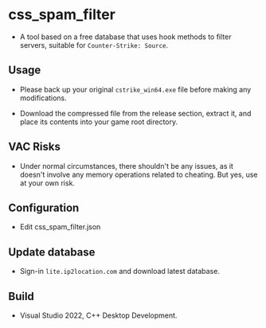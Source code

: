 # css_spam_filter

- A tool based on a free database that uses hook methods to filter servers, suitable for `Counter-Strike: Source`.

## Usage

- Please back up your original `cstrike_win64.exe` file before making any modifications.

- Download the compressed file from the release section, extract it, and place its contents into your game root directory.

## VAC Risks

- Under normal circumstances, there shouldn't be any issues, as it doesn't involve any memory operations related to cheating. But yes, use at your own risk.

## Configuration

- Edit css_spam_filter.json

## Update database

- Sign-in `lite.ip2location.com` and download latest database.

## Build

- Visual Studio 2022, C++ Desktop Development.
